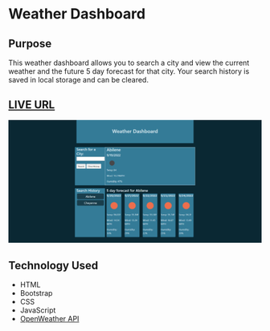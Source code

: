 # Weather Dashboard

## Purpose

This weather dashboard allows you to search a city and view the current weather and the future 5 day forecast for that city.  Your search history is saved in local storage and can be cleared.


## [LIVE URL](https://relentlessnc.github.io/Weather_Dashboard/)

![screen shot of Weather Dashboard](./assets/images/weatherDashboard2.jpg)

## Technology Used

- HTML
- Bootstrap
- CSS
- JavaScript
- [OpenWeather API](https://openweathermap.org/api/one-call-api)